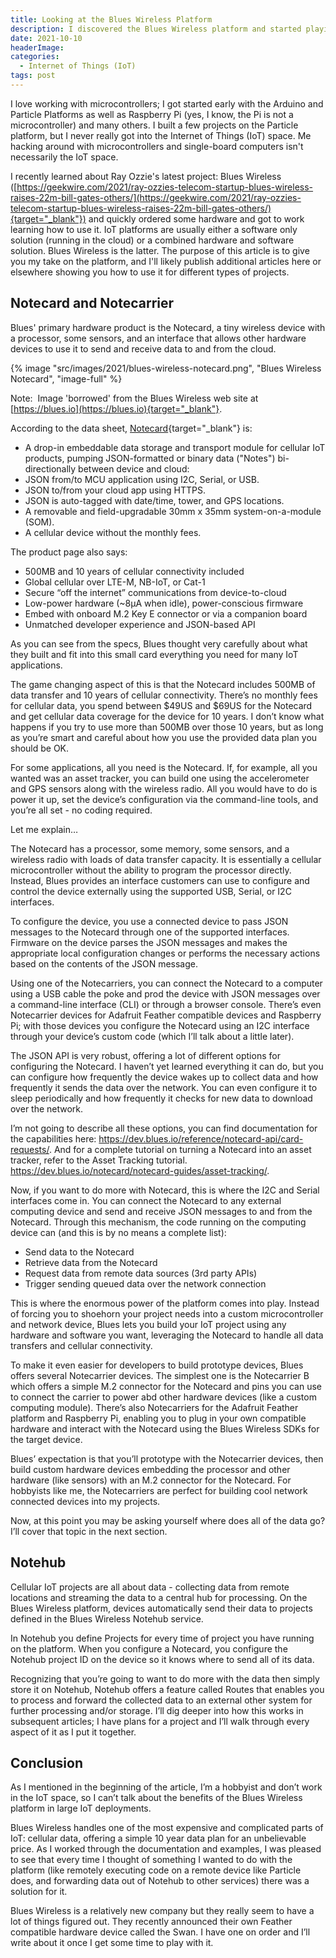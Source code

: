 ```yaml
---
title: Looking at the Blues Wireless Platform
description: I discovered the Blues Wireless platform and started playing around with it. A conference buddy went to work there and he hooked me up with some devices. Its a low power consumption data collection platform (essentially) with ten years of data. This post describes my initial impressions of the platform.
date: 2021-10-10
headerImage: 
categories: 
  - Internet of Things (IoT)
tags: post
---
```


I love working with microcontrollers; I got started early with the Arduino and Particle Platforms as well as Raspberry Pi (yes, I know, the Pi is not a microcontroller) and many others. I built a few projects on the Particle platform, but I never really got into the Internet of Things (IoT) space. Me hacking around with microcontrollers and single-board computers isn't necessarily the IoT space.

I recently learned about Ray Ozzie's latest project: Blues Wireless ([https://geekwire.com/2021/ray-ozzies-telecom-startup-blues-wireless-raises-22m-bill-gates-others/](https://geekwire.com/2021/ray-ozzies-telecom-startup-blues-wireless-raises-22m-bill-gates-others/){target="_blank"}) and quickly ordered some hardware and got to work learning how to use it. IoT platforms are usually either a software only solution (running in the cloud) or a combined hardware and software solution. Blues Wireless is the latter. The purpose of this article is to give you my take on the platform, and I'll likely publish additional articles here or elsewhere showing you how to use it for different types of projects.

## Notecard and Notecarrier

Blues' primary hardware product is the Notecard, a tiny wireless device with a processor, some sensors, and an interface that allows other hardware devices to use it to send and receive data to and from the cloud.

{% image "src/images/2021/blues-wireless-notecard.png", "Blues Wireless Notecard", "image-full" %}

Note:  Image 'borrowed' from the Blues Wireless web site at [https://blues.io](https://blues.io){target="_blank"}.

According to the data sheet, [Notecard](https://dev.blues.io/hardware/notecard-datasheet/note-wbex-500/){target="_blank"} is:

* A drop-in embeddable data storage and transport module for cellular IoT products, pumping JSON-formatted or binary data ("Notes") bi-directionally between device and cloud:
* JSON from/to MCU application using I2C, Serial, or USB.
* JSON to/from your cloud app using HTTPS.
* JSON is auto-tagged with date/time, tower, and GPS locations.
* A removable and field-upgradable 30mm x 35mm system-on-a-module (SOM).
* A cellular device without the monthly fees.

The product page also says:

* 500MB and 10 years of cellular connectivity included
* Global cellular over LTE-M, NB-IoT, or Cat-1
* Secure “off the internet” communications from device-to-cloud
* Low-power hardware (~8µA when idle), power-conscious firmware
* Embed with onboard M.2 Key E connector or via a companion board
* Unmatched developer experience and JSON-based API

As you can see from the specs, Blues thought very carefully about what they built and fit into this small card everything you need for many IoT applications.

The game changing aspect of this is that the Notecard includes 500MB of data transfer and 10 years of cellular connectivity. There’s no monthly fees for cellular data, you spend between $49US and $69US for the Notecard and get cellular data coverage for the device for 10 years. I don’t know what happens if you try to use more than 500MB over those 10 years, but as long as you’re smart and careful about how you use the provided data plan you should be OK.

For some applications, all you need is the Notecard. If, for example, all you wanted was an asset tracker, you can build one using the accelerometer and GPS sensors along with the wireless radio. All you would have to do is power it up, set the device’s configuration via the command-line tools, and you’re all set - no coding required.

Let me explain…

The Notecard has a processor, some memory, some sensors, and a wireless radio with loads of data transfer capacity. It is essentially a cellular microcontroller without the ability to program the processor directly. Instead, Blues provides an interface customers can use to configure and control the device externally using the supported USB, Serial, or I2C interfaces.

To configure the device, you use a connected device to pass JSON messages to the Notecard through one of the supported interfaces. Firmware on the device parses the JSON messages and makes the appropriate local configuration changes or performs the necessary actions based on the contents of the JSON message.

Using one of the Notecarriers, you can connect the Notecard to a computer using a USB cable the poke and prod the device with JSON messages over a command-line interface (CLI) or through a browser console.
There’s even Notecarrier devices for Adafruit Feather compatible devices and Raspberry Pi; with those devices you configure the Notecard using an I2C interface through your device’s custom code (which I’ll talk about a little later).

The JSON API is very robust, offering a lot of different options for configuring the Notecard. I haven’t yet learned everything it can do, but you can configure how frequently the device wakes up to collect data and how frequently it sends the data over the network. You can even configure it to sleep periodically and how frequently it checks for new data to download over the network.

I’m not going to describe all these options, you can find documentation for the capabilities here: https://dev.blues.io/reference/notecard-api/card-requests/. And for a complete tutorial on turning a Notecard into an asset tracker, refer to the Asset Tracking tutorial. https://dev.blues.io/notecard/notecard-guides/asset-tracking/.

Now, if you want to do more with Notecard, this is where the I2C and Serial interfaces come in. You can connect the Notecard to any external computing device and send and receive JSON messages to and from the Notecard. Through this mechanism, the code running on the computing device can (and this is by no means a complete list):

* Send data to the Notecard
* Retrieve data from the Notecard
* Request data from remote data sources (3rd party APIs)
* Trigger sending queued data over the network connection

This is where the enormous power of the platform comes into play. Instead of forcing you to shoehorn your project needs into a custom microcontroller and network device, Blues lets you build your IoT project using any hardware and software you want, leveraging the Notecard to handle all data transfers and cellular connectivity.

To make it even easier for developers to build prototype devices, Blues offers several Notecarrier devices. The simplest one is the Notecarrier B which offers a simple M.2 connector for the Notecard and pins you can use to connect the carrier to power abd other hardware devices (like a custom computing module). There’s also Notecarriers for the Adafruit Feather platform and Raspberry Pi, enabling you to plug in your own compatible hardware and interact with the Notecard using the Blues Wireless SDKs for the target device.

Blues’ expectation is that you’ll prototype with the Notecarrier devices, then build custom hardware devices embedding the processor and other hardware (like sensors) with an M.2 connector for the Notecard. For hobbyists like me, the Notecarriers are perfect for building cool network connected devices into my projects.

Now, at this point you may be asking yourself where does all of the data go? I’ll cover that topic in the next section.

## Notehub

Cellular IoT projects are all about data - collecting data from remote locations and streaming the data to a central hub for processing. On the Blues Wireless platform, devices automatically send their data to projects defined in the Blues Wireless Notehub service.

In Notehub you define Projects for every time of project you have running on the platform. When you configure a Notecard, you configure the Notehub project ID on the device so it knows where to send all of its data.

Recognizing that you’re going to want to do more with the data then simply store it on Notehub, Notehub offers a feature called Routes that enables you to process and forward the collected data to an external other system for further processing and/or storage. I’ll dig deeper into how this works in subsequent articles; I have plans for a project and 
I’ll walk through every aspect of it as I put it together.

## Conclusion

As I mentioned in the beginning of the article, I’m a hobbyist and don’t work in the IoT space, so I can’t talk about the benefits of the Blues Wireless platform in large IoT deployments.

Blues Wireless handles one of the most expensive and complicated parts of IoT: cellular data, offering a simple 10 year data plan for an unbelievable price. As I worked through the documentation and examples, I was pleased to see that every time I thought of something I wanted to do with the platform (like remotely executing code on a remote device like Particle does, and forwarding data out of Notehub to other services) there was a solution for it.

Blues Wireless is a relatively new company but they really seem to have a lot of things figured out. They recently announced their own Feather compatible hardware device called the Swan. I have one on order and I’ll write about it once I get some time to play with it.